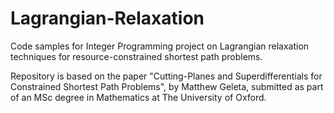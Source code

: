 # Lagrangian-Relaxation
Code samples for Integer Programming project on Lagrangian relaxation techniques for resource-constrained shortest path problems.

Repository is based on the paper "Cutting-Planes and Superdifferentials for Constrained Shortest Path Problems", by Matthew Geleta, submitted as part of an MSc degree in Mathematics at The University of Oxford.
